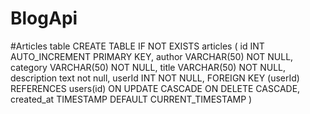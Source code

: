 # BlogApi

#Articles table
CREATE TABLE IF NOT EXISTS articles ( id INT AUTO_INCREMENT PRIMARY KEY, author VARCHAR(50) NOT NULL, category VARCHAR(50) NOT NULL, title VARCHAR(50) NOT NULL, description text not null, userId INT NOT NULL, FOREIGN KEY (userId) REFERENCES users(id) ON UPDATE CASCADE ON DELETE CASCADE, created_at TIMESTAMP DEFAULT CURRENT_TIMESTAMP )

